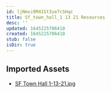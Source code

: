 ```yaml
---
id: ljNmxi9M41St3ue7cSHqc
title: Sf_town_hall_1 13 21 Resources
desc: ''
updated: 1645225706410
created: 1645225706410
stub: false
isDir: true
---
```

## Imported Assets
- [SF Town Hall 1-13-21.jpg](/assets/sf-town-hall-1-13-21.jpg)
